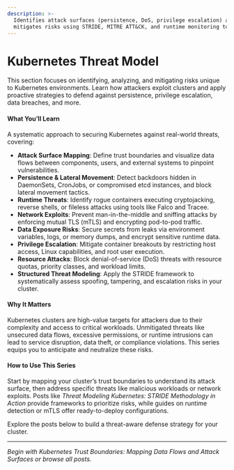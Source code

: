 ```yaml
---
description: >-
  Identifies attack surfaces (persistence, DoS, privilege escalation) and
  mitigates risks using STRIDE, MITRE ATT&CK, and runtime monitoring tools.
---
```


# Kubernetes Threat Model

This section focuses on identifying, analyzing, and mitigating risks unique to Kubernetes environments. Learn how attackers exploit clusters and apply proactive strategies to defend against persistence, privilege escalation, data breaches, and more.

#### **What You’ll Learn**

A systematic approach to securing Kubernetes against real-world threats, covering:

* **Attack Surface Mapping**: Define trust boundaries and visualize data flows between components, users, and external systems to pinpoint vulnerabilities.
* **Persistence & Lateral Movement**: Detect backdoors hidden in DaemonSets, CronJobs, or compromised etcd instances, and block lateral movement tactics.
* **Runtime Threats**: Identify rogue containers executing cryptojacking, reverse shells, or fileless attacks using tools like Falco and Tracee.
* **Network Exploits**: Prevent man-in-the-middle and sniffing attacks by enforcing mutual TLS (mTLS) and encrypting pod-to-pod traffic.
* **Data Exposure Risks**: Secure secrets from leaks via environment variables, logs, or memory dumps, and encrypt sensitive runtime data.
* **Privilege Escalation**: Mitigate container breakouts by restricting host access, Linux capabilities, and root user execution.
* **Resource Attacks**: Block denial-of-service (DoS) threats with resource quotas, priority classes, and workload limits.
* **Structured Threat Modeling**: Apply the STRIDE framework to systematically assess spoofing, tampering, and escalation risks in your cluster.

#### **Why It Matters**

Kubernetes clusters are high-value targets for attackers due to their complexity and access to critical workloads. Unmitigated threats like unsecured data flows, excessive permissions, or runtime intrusions can lead to service disruption, data theft, or compliance violations. This series equips you to anticipate and neutralize these risks.

#### **How to Use This Series**

Start by mapping your cluster’s trust boundaries to understand its attack surface, then address specific threats like malicious workloads or network exploits. Posts like _Threat Modeling Kubernetes: STRIDE Methodology in Action_ provide frameworks to prioritize risks, while guides on runtime detection or mTLS offer ready-to-deploy configurations.

Explore the posts below to build a threat-aware defense strategy for your cluster.

***

_Begin with Kubernetes Trust Boundaries: Mapping Data Flows and Attack Surfaces or browse all posts._
